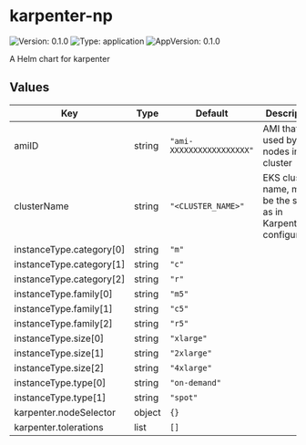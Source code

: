 # karpenter-np

![Version: 0.1.0](https://img.shields.io/badge/Version-0.1.0-informational?style=flat-square) ![Type: application](https://img.shields.io/badge/Type-application-informational?style=flat-square) ![AppVersion: 0.1.0](https://img.shields.io/badge/AppVersion-0.1.0-informational?style=flat-square)

A Helm chart for karpenter

## Values

| Key | Type | Default | Description |
|-----|------|---------|-------------|
| amiID | string | `"ami-XXXXXXXXXXXXXXXXX"` | AMI that used by nodes in EKS cluster |
| clusterName | string | `"<CLUSTER_NAME>"` | EKS cluster name, must be the same as in Karpenter configuration |
| instanceType.category[0] | string | `"m"` |  |
| instanceType.category[1] | string | `"c"` |  |
| instanceType.category[2] | string | `"r"` |  |
| instanceType.family[0] | string | `"m5"` |  |
| instanceType.family[1] | string | `"c5"` |  |
| instanceType.family[2] | string | `"r5"` |  |
| instanceType.size[0] | string | `"xlarge"` |  |
| instanceType.size[1] | string | `"2xlarge"` |  |
| instanceType.size[2] | string | `"4xlarge"` |  |
| instanceType.type[0] | string | `"on-demand"` |  |
| instanceType.type[1] | string | `"spot"` |  |
| karpenter.nodeSelector | object | `{}` |  |
| karpenter.tolerations | list | `[]` |  |


